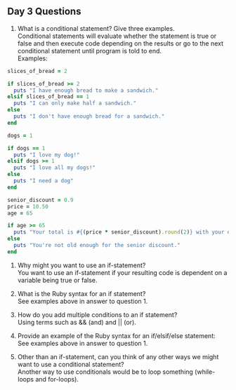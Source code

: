 ## Day 3 Questions

1. What is a conditional statement? Give three examples.  
Conditional statements will evaluate whether the statement is true or false and then execute code depending on the results or go to the next conditional statement until program is told to end.  
  Examples:
  ```ruby
  slices_of_bread = 2

  if slices_of_bread >= 2
    puts "I have enough bread to make a sandwich."
  elsif slices_of_bread == 1
    puts "I can only make half a sandwich."
  else
    puts "I don't have enough bread for a sandwich."
  end
  ```
  ```ruby
  dogs = 1

  if dogs == 1
    puts "I love my dog!"
  elsif dogs >= 1
    puts "I love all my dogs!"
  else
    puts "I need a dog"
  end
  ```
  ```ruby
  senior_discount = 0.9
  price = 10.50
  age = 65

  if age >= 65
    puts "Your total is #{(price * senior_discount).round(2)} with your discount!"
  else
    puts "You're not old enough for the senior discount."
  end
  ```

  1. Why might you want to use an if-statement?  
You want to use an if-statement if your resulting code is dependent on a variable being true or false.

1. What is the Ruby syntax for an if statement?  
See examples above in answer to question 1.

1. How do you add multiple conditions to an if statement?  
Using terms such as && (and) and || (or).


1. Provide an example of the Ruby syntax for an if/elsif/else statement:    
See examples above in answer to question 1.


1. Other than an if-statement, can you think of any other ways we might want to use a conditional statement?  
Another way to use conditionals would be to loop something (while-loops and for-loops).  

